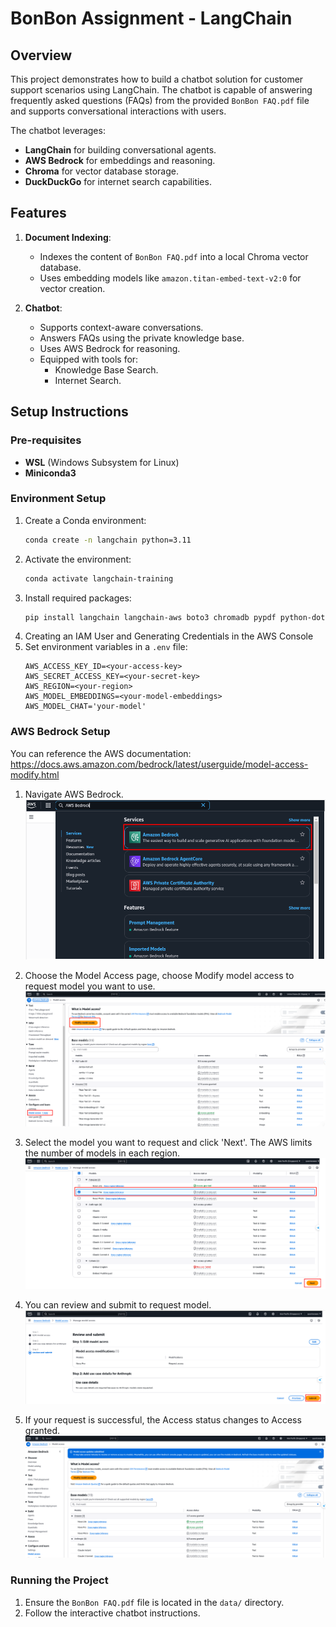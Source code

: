# BonBon Assignment - LangChain

## Overview
This project demonstrates how to build a chatbot solution for customer support scenarios using LangChain. The chatbot is capable of answering frequently asked questions (FAQs) from the provided `BonBon FAQ.pdf` file and supports conversational interactions with users.

The chatbot leverages:
- **LangChain** for building conversational agents.
- **AWS Bedrock** for embeddings and reasoning.
- **Chroma** for vector database storage.
- **DuckDuckGo** for internet search capabilities.

## Features
1. **Document Indexing**:
   - Indexes the content of `BonBon FAQ.pdf` into a local Chroma vector database.
   - Uses embedding models like `amazon.titan-embed-text-v2:0` for vector creation.

2. **Chatbot**:
   - Supports context-aware conversations.
   - Answers FAQs using the private knowledge base.
   - Uses AWS Bedrock for reasoning.
   - Equipped with tools for:
     - Knowledge Base Search.
     - Internet Search.


## Setup Instructions

### Pre-requisites
- **WSL** (Windows Subsystem for Linux)
- **Miniconda3**

### Environment Setup
1. Create a Conda environment:
   ```bash
   conda create -n langchain python=3.11
   ```
2. Activate the environment:
   ```bash
   conda activate langchain-training
   ```
3. Install required packages:
   ```bash
   pip install langchain langchain-aws boto3 chromadb pypdf python-dotenv langchain-community
   ```
4. Creating an IAM User and Generating Credentials in the AWS Console
5. Set environment variables in a `.env` file:
   ```plaintext
   AWS_ACCESS_KEY_ID=<your-access-key>
   AWS_SECRET_ACCESS_KEY=<your-secret-key>
   AWS_REGION=<your-region>
   AWS_MODEL_EMBEDDINGS=<your-model-embeddings>
   AWS_MODEL_CHAT='your-model'
   ```

### AWS Bedrock Setup
You can reference the AWS documentation: https://docs.aws.amazon.com/bedrock/latest/userguide/model-access-modify.html

1. Navigate AWS Bedrock.
![navigate_aws_bedrock_image](./image/navigate_aws_bedrock_image.png)

2. Choose the Model Access page, choose Modify model access to request model you want to use.
![model_access](./image/model_access.png)

3. Select the model you want to request and click 'Next'. The AWS limits the number of models in each region.
![choose_model](./image/choose_model.png)
4. You can review and submit to request model.
![submit_model](./image/submit_model.png)
5. If your request is successful, the Access status changes to Access granted.
![verify_request_model](./image/verify_request_model.png)

### Running the Project
1. Ensure the `BonBon FAQ.pdf` file is located in the `data/` directory.
2. Follow the interactive chatbot instructions.



